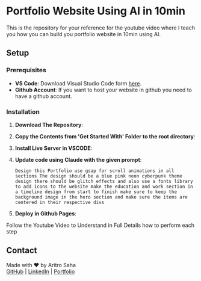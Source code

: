 # Portfolio Website Using AI in 10min

This is the repository for your reference for the youtube video where I teach you how you can build you portfolio website in 10min using AI.

## Setup

### Prerequisites

- **VS Code**: Download Visual Studio Code form [here](https://code.visualstudio.com/).
- **Github Account**: If you want to host your website in github you need to have a github account.

### Installation

1. **Download The Repository**:

2. **Copy the Contents from 'Get Started With' Folder to the root directory**:

3. **Install Live Server in VSCODE**:

4. **Update code using Claude with the given prompt**:
   ```
   Design this Portfolio use gsap for scroll animations in all sections The design should be a blue pink neon cyberpunk theme design there should be glitch effects and also use a fonts library to add icons to the website make the education and work section in a timeline design from start to finish make sure to keep the background image in the hero section and make sure the items are centered in their respective divs
   ```

5. **Deploy in Github Pages**:

Follow the Youtube Video to Understand in Full Details how to perform each step

## Contact

Made with ❤️ by Aritro Saha  
[GitHub](https://github.com/yourusername)  |    [LinkedIn](https://www.linkedin.com/in/yourprofile)  |  [Portfolio](https://yourportfolio.com)